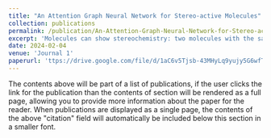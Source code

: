 ```yaml
---
title: "An Attention Graph Neural Network for Stereo-active Molecules"
collection: publications
permalink: /publication/An-Attention-Graph-Neural-Network-for-Stereo-active-Molecules
excerpt: 'Molecules can show stereochemistry: two molecules with the same atomic connectivity may exhibit different bioactivity due to different spatial arrangements. We propose a graph neural network architecture that utilizes a chiral-sensitive aggregation function and self-attention mechanism to improve the performance of molecular properties prediction by exploiting chiral information. Unlike many black-box deep learning models, the internals of our network are interpretable by visualizing the learned weights of the attention layers, providing better support for drug discovery.'
date: 2024-02-04
venue: 'Journal 1'
paperurl: 'ttps://drive.google.com/file/d/1aC6v5Tjsb-43MHyLq9yujy5G6wfTD5LK/view?usp=sharing'
---
```


The contents above will be part of a list of publications, if the user clicks the link for the publication than the contents of section will be rendered as a full page, allowing you to provide more information about the paper for the reader. When publications are displayed as a single page, the contents of the above "citation" field will automatically be included below this section in a smaller font.

